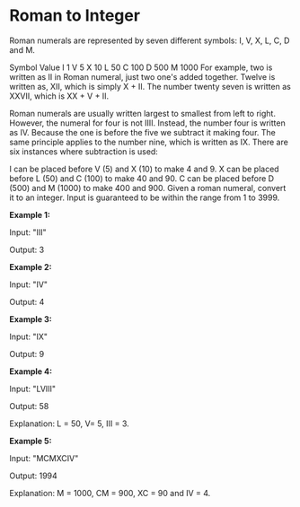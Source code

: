 # Roman to Integer

Roman numerals are represented by seven different symbols: I, V, X, L, C, D and M.

Symbol       Value
I             1
V             5
X             10
L             50
C             100
D             500
M             1000
For example, two is written as II in Roman numeral, just two one's added together. Twelve is written as, XII, which is simply X + II. The number twenty seven is written as XXVII, which is XX + V + II.

Roman numerals are usually written largest to smallest from left to right. However, the numeral for four is not IIII. Instead, the number four is written as IV. Because the one is before the five we subtract it making four. The same principle applies to the number nine, which is written as IX. There are six instances where subtraction is used:

I can be placed before V (5) and X (10) to make 4 and 9. 
X can be placed before L (50) and C (100) to make 40 and 90. 
C can be placed before D (500) and M (1000) to make 400 and 900.
Given a roman numeral, convert it to an integer. Input is guaranteed to be within the range from 1 to 3999.

**Example 1:**

Input: "III"

Output: 3


**Example 2:**

Input: "IV"

Output: 4


**Example 3:**

Input: "IX"

Output: 9


**Example 4:**

Input: "LVIII"

Output: 58

Explanation: L = 50, V= 5, III = 3.


**Example 5:**

Input: "MCMXCIV"

Output: 1994

Explanation: M = 1000, CM = 900, XC = 90 and IV = 4.
